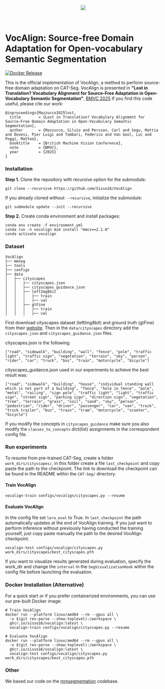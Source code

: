 <div align="center">
  <img src="resources/results.png"/>
  <div>&nbsp;</div>
  </div>
  <div>&nbsp;</div>

# VocAlign: Source-free Domain Adaptation for Open-vocabulary Semantic Segmentation

[![Docker Release](https://github.com/Sisso16/VocAlign/actions/workflows/docker.yml/badge.svg)](https://github.com/Sisso16/VocAlign/actions/workflows/docker.yml)

This is the official implementation of VocAlign, a method to perform source-free domain adaptation on CAT-Seg. 
VocAlign is presented in **"Lost in Translation? Vocabulary Alignment for Source-Free Adaptation in Open-Vocabulary Semantic Segmentation"**, [BMVC 2025](https://bmvc2025.bmva.org/)
If you find this code useful, please cite our work:

```
@inproceedings{Mazzucco2025lost,
  title        = {Lost in Translation? Vocabulary Alignment for Source-Free Domain Adaptation in Open-Vocabulary Semantic Segmentation},
  author       = {Mazzucco, Silvio and Persson, Carl and Segu, Mattia and Dovesi, Pier Luigi and Tombari, Federico and Van Gool, Luc and Poggi, Matteo},
  booktitle    = {British Machine Vision Conference},
  note         = {BMVC},
  year         = {2025}
}
```

### Installation

**Step 1.** Clone the repository with recursive option for the submodule:

```shell
git clone --recursive https://github.com/Sisso16/VocAlign
```

If you already cloned without `--recursive`, initialize the submodule:

```shell
git submodule update --init --recursive
```

**Step 2.** Create conda environment and install packages:

```shell
conda env create -f environment.yml
conda run -n vocalign mim install "mmcv==2.1.0"
conda activate vocalign
```


### Dataset

```none
VocAlign
├── mmseg
├── tools
├── configs
├── data
│   ├── cityscapes
│   │   ├── cityscapes.json
│   │   ├── cityscapes_guidance.json
│   │   ├── leftImg8bit
│   │   │   ├── train
│   │   │   ├── val
│   │   ├── gtFine
│   │   │   ├── train
│   │   │   ├── val
```
First download cityscapes dataset (leftImg8bit) and ground truth (gtFine) from their [website](https://www.cityscapes-dataset.com/). 
Then in the `data/cityscapes` directory add the `cityscapes.json` and `cityscapes_guidance.json` files.

cityscapes.json is the following:

```none
["road", "sidewalk", "building", "wall", "fence", "pole", "traffic light", "traffic sign", "vegetation", "terrain", "sky", "person", "rider", "car", "truck", "bus", "train", "motorcycle", "bicycle"]
```

cityscapes_guidance.json used in our experiments to achieve the best result was:

```none
["road", "sidewalk", "building", "house", "individual standing wall which is not part of a building", "fence", "hole in fence", "pole", "metal", "railing", "sign pole", "traffic light", "light", "traffic sign", "street sign", "parking sign", "direction sign", "vegetation", "tree", "terrain", "grass", "soil", "sand", "sky", "person", "pedestrian", "rider", "driver", "passenger", "car", "van", "truck", "truck trailer", "bus", "train", "tram", "motorcycle", "scooter", "bicycle"]
```

If you modify the concepts in `cityscapes_guidance` make sure you also modify the `classes_to_concepts` dict(list) assignments in the correspondent config file.

### Run experiments
To resume from pre-trained CAT-Seg, create a folder `work_dirs/cityscapes/`, in this folder create a file `last_checkpoint` and copy paste the path to the checkpoint. The link to download the checkpoint can be found in the README within the `CAT-Seg/` directory.


#### Train VocAlign
```shell
vocalign-train configs/vocalign/cityscapes.py --resume
```

#### Evaluate VocAlign
In the config file set `lora_eval` to True. In `last_checkpoint` the path automatically updates at the end of VocAlign training. If you just want to perform inference without previously having conducted the training yourself, just copy paste manually the path to the desired VocAlign checkpoint.

```shell
vocalign-test configs/vocalign/cityscapes.py work_dirs/cityscapes/best_cityscapes.pth
```

If you want to visualize results generated during evaluation, specify the work_dir and change the `interval` in the `SegVisualizationHook` within the config file before launching the evaluation.

### Docker Installation (Alternative)

For a quick start or if you prefer containerized environments, you can use our pre-built Docker image:

```shell
# Train VocAlign
docker run --platform linux/amd64 --rm --gpus all \
  -v $(git rev-parse --show-toplevel):/workspace \
  ghcr.io/sisso16/vocalign:latest \
  vocalign-train configs/vocalign/cityscapes.py --resume

# Evaluate VocAlign
docker run --platform linux/amd64 --rm --gpus all \
  -v $(git rev-parse --show-toplevel):/workspace \
  ghcr.io/sisso16/vocalign:latest \
  vocalign-test configs/vocalign/cityscapes.py work_dirs/cityscapes/best_cityscapes.pth
```

### Other
We based our code on the [mmsegmentation](https://github.com/open-mmlab/mmsegmentation) codebase.
